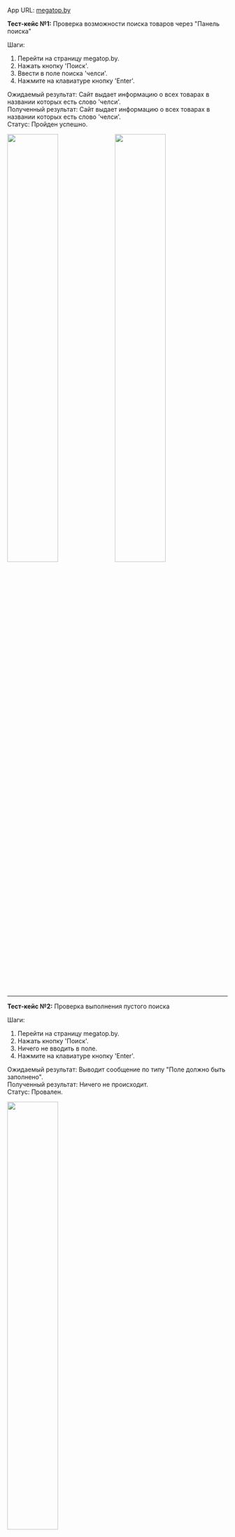 App URL: [megatop.by](https://megatop.by)

**Тест-кейс №1:** Проверка возможности поиска товаров через "Панель поиска"

Шаги:
1. Перейти на страницу megatop.by.  
2. Нажать кнопку 'Поиск'.
3. Ввести в поле поиска 'челси'.
4. Нажмите на клавиатуре кнопку 'Enter'.

Ожидаемый результат: Сайт выдает информацию о всех товарах в названии которых есть слово 'челси'.  
Полученный результат: Сайт выдает информацию о всех товарах в названии которых есть слово 'челси'.  
Статус: Пройден успешно.

<p>
<img src="https://user-images.githubusercontent.com/82284571/193403213-32d1887c-7570-425a-baa5-1034b68e25c5.png" width=48% height=50%>
<img src="https://user-images.githubusercontent.com/82284571/193403268-ee967d0b-b539-4596-9667-48d855e699cf.png" width=48% height=50%>
</p>

--------------------------------------------------------------------------------------
**Тест-кейс №2:** Проверка выполнения пустого поиска 

Шаги:
1. Перейти на страницу megatop.by.  
2. Нажать кнопку 'Поиск'.
3. Ничего не вводить в поле.
4. Нажмите на клавиатуре кнопку 'Enter'.

Ожидаемый результат: Выводит сообщение по типу "Поле должно быть заполнено".  
Полученный результат: Ничего не происходит.  
Статус: Провален.

<img src="https://user-images.githubusercontent.com/82284571/193403213-32d1887c-7570-425a-baa5-1034b68e25c5.png" width=48% height=50%>

------------------------------------------------------------------------------------
**Тест-кейс №3:** Проверка возможности добавления товаров в корзину

Шаги:
1. Перейти на страницу megatop.by.  
2. Авторизоваться на сайте.
3. Нажать кнопку 'Обувь'.
4. В каталоге выбрать понравившийся товар.
5. Выбрать размер.
6. Добавить товар в 'Корзину'.
7. Перейдите в корзину, нажав на значок корзины.

Ожидаемый результат: Выбранный товар добавлен в корзину.  
Полученный результат: Выбранный товар добавлен в корзину.  
Статус: Пройден успешно.

<p>
<img src="https://user-images.githubusercontent.com/82284571/193403365-b13e6a5e-fc2d-430d-ac12-0ebd7a358179.png" width=48% height=50%>
<img src="https://user-images.githubusercontent.com/82284571/193403386-923b00f4-d876-4928-a2a6-09ef32c752e0.png" width=40% height=50%>
<img src="https://user-images.githubusercontent.com/82284571/193403423-a87a9ed5-259d-4a5a-bdd9-615add3e9948.png" width=48% height=50%>
</p>

-----------------------------------------------------------------------------------
**Тест-кейс №4:** Проверка возможности удаления товаров из корзины

Предварительные шаги:
1. Перейти на страницу megatop.by.
2. Авторизоваться на сайте.
3. В каталоге выбрать понравившийся товар.
4. Добавить товар в 'Корзину'.

Шаги:
1. Перейти в корзину, нажав на значок корзины.
2. Около нужного товара нажать на крестик(х).

Ожидаемый результат: Выбранный элемент был удален.  
Полученный результат: Выбранный элемент был удален.  
Статус: Пройден успешно.

<p>
<img src="https://user-images.githubusercontent.com/82284571/193403444-333ba592-0277-4bd7-9c31-c4d5c7f3a5bb.png" width=48% height=50%>
<img src="https://user-images.githubusercontent.com/82284571/193403450-7026d757-2863-4746-83c8-05d7e04dfb40.png" width=46% height=50%>
</p>

----------------------------------------------------------------------------------
**Тест-кейс №5:** Заказ товара без ввода данных в разделе 'Корзина'

Предварительные шаги:
1. Перейти на страницу megatop.by.
2. Авторизоваться на сайте.
3. В каталоге выбрать понравившийся товар.
4. Добавить товар в 'Корзину'.

Шаги:
1. Перейти в раздел 'Корзина'.
2. Нажать кнопку 'Оформить заказ'.

Ожидаемый результат: Всплывающее окно 'Необходимо выбрать магазин', заказ не оформлен.  
Полученный результат: Всплывающее окно 'Необходимо выбрать магазин', заказ не оформлен.  
Статус: Пройден успешно.

<p>
<img src="https://user-images.githubusercontent.com/82284571/193403480-ead55c09-3673-4958-84d6-2725f2fae79d.png" width=40% height=40%>
<img src="https://user-images.githubusercontent.com/82284571/193403488-e7988a62-ed9d-417d-bd03-e6de739c6356.png" >
</p>

-------------------------------------------------------------------------------
**Тест-кейс №6:** Проверка возможности добавления товаров в избранное

Шаги:
1. Перейти на страницу megatop.by.  
2. Авторизоваться на сайте.
3. Нажать кнопку 'Обувь'.
4. В каталоге выбрать понравившийся товар.
5. Нажать на сердечко.
6. Перейдите в избранное, нажав на нужный значек.

Ожидаемый результат: Выбранный товар добавлен в избранное.  
Полученный результат: Выбранный товар добавлен в избранное.  
Статус: Пройден успешно.

<p>
<img src="https://user-images.githubusercontent.com/82284571/193403535-01f67b91-1087-4b99-b229-613f20adb392.png" width=48% height=50%>
<img src="https://user-images.githubusercontent.com/82284571/193403547-c67e252f-3704-49d3-9214-a3dba0e603ce.png" width=36% height=50%>
</p>

-------------------------------------------------------------------------------
**Тест-кейс №7:** Проверка возможности удаления товаров из избранного

Предварительные шаги:
1. Перейти на страницу megatop.by.  
2. Авторизоваться на сайте.
3. Нажать кнопку 'Обувь'.
4. В каталоге выбрать понравившийся товар.
5. Нажать на сердечко.

Шаги:
1. Перейти в избранное, нажав на нужный значек.
2. Нажать на сердечко.

Ожидаемый результат: Выбранный товар удален из избранного.  
Полученный результат: Выбранный товар удален из избранного.  
Статус: Пройден успешно.

<p>
<img src="https://user-images.githubusercontent.com/82284571/193403547-c67e252f-3704-49d3-9214-a3dba0e603ce.png" width=30% height=20%>
<img src="https://user-images.githubusercontent.com/82284571/193403558-41c5a4ef-41a5-4cc9-8aa3-49f71dc8e50c.png" width=50% height=55%>
</p>

------------------------------------------------------------------------------
**Тест-кейс №8:** Проверка возможности 'Наличие в магазине'

Шаги:
1. Перейти на страницу megatop.by.  
2. Нажать кнопку 'Обувь'.
3. Нажать 'Наличие в магазинах'
4. Выбрать необходимый магазин из выпадающего списка.
5. Кликните 'Применить'.

Ожидаемый результат: Сайт выдает информацию о всех товарах в выбранном магазине.  
Полученный результат: Сайт выдает информацию о всех товарах в выбранном магазине.  
Статус: Пройден успешно.

<p>
<img src="https://user-images.githubusercontent.com/82284571/193403600-5a744ac7-8521-4049-897c-ff866918618d.png" width="350" height="300">
<img src="https://user-images.githubusercontent.com/82284571/193403638-c6f8acd3-96aa-4f56-a76e-6d380239fb08.png" width="100" height="300">
<img src="https://user-images.githubusercontent.com/82284571/193403663-0d1e42c7-a26a-4428-83f0-30ae719900ce.png" width="350" height="300">
</p>

-------------------------------------------------------------------------------
**Тест-кейс №9:** Проверка возможности фильтрации товаров по размеру

Шаги:
1. Перейти на страницу megatop.by.  
3. Нажать кнопку 'Обувь'.
4. Нажать 'Размер'
6. Выбрать необходимый размер из выпадающего списка.
7. Кликните 'Применить'.

Ожидаемый результат: Сайт выдает информацию о всех товарах необходимого размера.  
Полученный результат: Сайт выдает информацию о всех товарах необходимого размера.  
Статус: Пройден успешно.

<p>
<img src="https://user-images.githubusercontent.com/82284571/193403737-ba9a8d34-44ea-4ae6-9ac9-aee47822699f.png" width=48% height="300">
<img src="https://user-images.githubusercontent.com/82284571/193403766-50761d7d-acaf-4382-9036-c6ba2048dd0a.png" width=48% height="300">
</p>

---------------------------------------------------------------------------------
**Тест-кейс №10:** Отмена заказа

Предварительные шаги:
1. Перейти на страницу megatop.by.  
2. Авторизоваться на сайте.
3. Нажать кнопку 'Обувь'.
4. В каталоге выбрать понравившийся товар.
5. Выбрать размер.
6. Добавить товар в 'Корзину'.
7. Перейти в раздел 'Корзина'.
8. Выбрать магазин доставки.
9. Нажать кнопку 'Оформить заказ'.

Шаги:
1. Перейти в 'Профиль'
2. Нажать 'Мои заказы'.
3. Навети на значек'корзины'.
4. Кликнуть на крестик(х).

Ожидаемый результат: Сайт выдает информацию 'Запрос анулирован'.  
Полученный результат: Сайт выдает информацию 'Запрос анулирован'.  
Статус: Пройден успешно.

<p>
<img src="https://user-images.githubusercontent.com/82284571/193403792-a408e0d3-6c7d-44f3-9e14-69913b142ed8.png" width=40% height="300">
<img src="https://user-images.githubusercontent.com/82284571/193403800-3f4a95c7-f888-4a86-a231-d60adda4dfca.png" width=40% height="300">
</p>